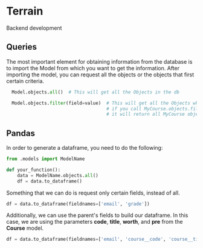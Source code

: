 # Terrain
Backend development

## Queries
The most important element for obtaining information from the database is to import the Model from which you want to get the information. After importing the model, you can request all the objects or the objects that first certain criteria.
```python 
  Model.objects.all()  # This will get all the Objects in the db

  Model.objects.filter(field=value)  # This will get all the Objects which the field = value. For example, 
                                     # if you call MyCourse.objects.filter(email='gabriel.rosa4@upr.edu'), 
                                     # it will return all MyCourse objects with that email.
``` 

## Pandas
In order to generate a dataframe, you need to do the following:

```python
from .models import ModelName

def your_function():
    data = ModelName.objects.all()
    df = data.to_dataframe()
```

Something that we can do is request only certain fields, instead of all.
```python
df = data.to_dataframe(fieldnames=['email', 'grade'])
```

Additionally, we can use the parent's fields to build our dataframe. In this case, we are using the parameters **code**, **title**, **worth**, and **pre** from the **Course** model.
```python
df = data.to_dataframe(fieldnames=['email', 'course__code', 'course__title', 'course__worth', 'grade', 'course__pre'])
```

